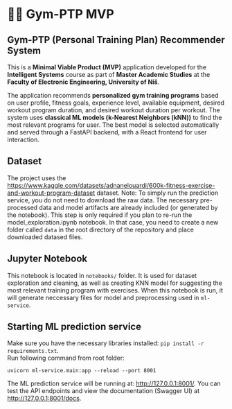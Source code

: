 # 🏋️‍♂️ Gym-PTP MVP

## Gym-PTP (Personal Training Plan) Recommender System

This is a **Minimal Viable Product (MVP)** application developed for the **Intelligent Systems** course as part of **Master Academic Studies** at the **Faculty of Electronic Engineering, University of Niš**.  

The application recommends **personalized gym training programs** based on user profile, fitness goals, experience level, available equipment, desired workout program duration, and desired workout duration per workout. The system uses **classical ML models (k-Nearest Neighbors (kNN))** to find the most relevant programs for user. The best model is selected automatically and served through a FastAPI backend, with a React frontend for user interaction.

## Dataset

The project uses the https://www.kaggle.com/datasets/adnanelouardi/600k-fitness-exercise-and-workout-program-dataset dataset. Note: To simply run the prediction service, you do not need to download the raw data. The necessary pre-processed data and model artifacts are already included (or generated by the notebook). This step is only required if you plan to re-run the model_exploration.ipynb notebook. In that case, you need to create a new folder called `data` in the root directory of the repository and place downloaded datased files.

## Jupyter Notebook
This notebook is located in `notebooks/` folder. It is used for dataset exploration and cleaning, as well as creating KNN model for suggesting the most relevant training program with exercises. When this notebook is run, it will generate neccessary files for model and preprocessing used in `ml-service`. 

## Starting ML prediction service
Make sure you have the necessary libraries installed: `pip install -r requirements.txt`. \
Run following command from root folder: 
```
uvicorn ml-service.main:app --reload --port 8001
```

The ML prediction service will be running at: http://127.0.0.1:8001/. You can test the API endpoints and view the documentation (Swagger UI) at http://127.0.0.1:8001/docs.